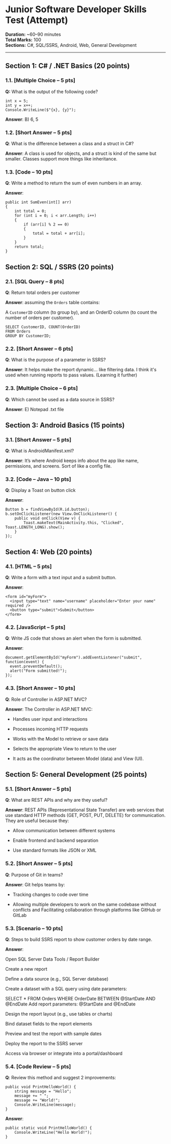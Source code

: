 # Junior Software Developer Skills Test (Attempt)

**Duration:** ~60–90 minutes  
**Total Marks:** 100  
**Sections:** C#, SQL/SSRS, Android, Web, General Development

---

## Section 1: C# / .NET Basics (20 points)

### 1.1. [Multiple Choice – 5 pts]  
**Q:** What is the output of the following code?

```
int x = 5;
int y = x++;
Console.WriteLine($"{x}, {y}");
```

**Answer**:
B) 6, 5


### 1.2. [Short Answer – 5 pts]
**Q**: What is the difference between a class and a struct in C#?

**Answer**:
A class is used for objects, and a struct is kind of the same but smaller. Classes support more things like inheritance.

### 1.3. [Code – 10 pts]
**Q**: Write a method to return the sum of even numbers in an array.

**Answer**:
```
public int SumEven(int[] arr)
{
    int total = 0;
    for (int i = 0; i < arr.Length; i++)
    {
        if (arr[i] % 2 == 0)
        {
            total = total + arr[i];
        }
    }
    return total;
}
```

## Section 2: SQL / SSRS (20 points)
### 2.1. [SQL Query – 8 pts]
**Q**: Return total orders per customer

**Answer**:
assuming the `Orders` table contains:

A `CustomerID` column (to group by), and an OrderID column (to count the number of orders per customer).
```
SELECT CustomerID, COUNT(OrderID)
FROM Orders
GROUP BY CustomerID;
```


### 2.2. [Short Answer – 6 pts]
**Q**: What is the purpose of a parameter in SSRS?

**Answer**:
It helps make the report dynamic... like filtering data. I think it's used when running reports to pass values. (Learning it further)

### 2.3. [Multiple Choice – 6 pts]
**Q**: Which cannot be used as a data source in SSRS?

**Answer**:
E) Notepad .txt file



## Section 3: Android Basics (15 points)
### 3.1. [Short Answer – 5 pts]
**Q**: What is AndroidManifest.xml?

**Answer**:
It’s where Android keeps info about the app like name, permissions, and screens. Sort of like a config file.


### 3.2. [Code – Java – 10 pts]
**Q**: Display a Toast on button click

**Answer**:
```
Button b = findViewById(R.id.button);
b.setOnClickListener(new View.OnClickListener() {
    public void onClick(View v) {
        Toast.makeText(MainActivity.this, "Clicked", Toast.LENGTH_LONG).show();
    }
});
```


## Section 4: Web (20 points)
### 4.1. [HTML – 5 pts]
**Q**: Write a form with a text input and a submit button.

**Answer**:
```
<form id="myForm">
  <input type="text" name="username" placeholder="Enter your name" required />
  <button type="submit">Submit</button>
</form>
```

### 4.2. [JavaScript – 5 pts]
**Q**: Write JS code that shows an alert when the form is submitted.

**Answer**:
```
document.getElementById("myForm").addEventListener("submit", function(event) {
  event.preventDefault(); 
  alert("Form submitted!");
});
```


### 4.3. [Short Answer – 10 pts]
**Q**: Role of Controller in ASP.NET MVC?

**Answer**:
The Controller in ASP.NET MVC:

- Handles user input and interactions

- Processes incoming HTTP requests

- Works with the Model to retrieve or save data

- Selects the appropriate View to return to the user

- It acts as the coordinator between Model (data) and View (UI).


## Section 5: General Development (25 points)
### 5.1. [Short Answer – 5 pts]
**Q**: What are REST APIs and why are they useful?

**Answer**:
REST APIs (Representational State Transfer) are web services that use standard HTTP methods (GET, POST, PUT, DELETE) for communication.
They are useful because they:

- Allow communication between different systems

- Enable frontend and backend separation

- Use standard formats like JSON or XML


### 5.2. [Short Answer – 5 pts]
**Q**: Purpose of Git in teams?

**Answer**:
Git helps teams by:

- Tracking changes to code over time

- Allowing multiple developers to work on the same codebase without conflicts and Facilitating collaboration through platforms like GitHub or GitLab


### 5.3. [Scenario – 10 pts]
**Q**: Steps to build SSRS report to show customer orders by date range.

**Answer**:

Open SQL Server Data Tools / Report Builder

Create a new report

Define a data source (e.g., SQL Server database)

Create a dataset with a SQL query using date parameters:

SELECT * FROM Orders
WHERE OrderDate BETWEEN @StartDate AND @EndDate
Add report parameters: @StartDate and @EndDate

Design the report layout (e.g., use tables or charts)

Bind dataset fields to the report elements

Preview and test the report with sample dates

Deploy the report to the SSRS server

Access via browser or integrate into a portal/dashboard


### 5.4. [Code Review – 5 pts]
**Q**: Review this method and suggest 2 improvements:

```
public void PrintHelloWorld() {
    string message = "Hello";
    message += " ";
    message += "World!";
    Console.WriteLine(message);
}
```

**Answer**:

```
public static void PrintHelloWorld() {
    Console.WriteLine("Hello World!");
}
 ```
